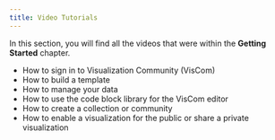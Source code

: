 ```yaml
---
title: Video Tutorials
---
```

In this section, you will find all the videos that were within the **Getting Started** chapter.

* How to sign in to Visualization Community (VisCom)
* How to build a template
* How to manage your data
* How to use the code block library for the VisCom editor
* How to create a collection or community
* How to enable a visualization for the public or share a private visualization